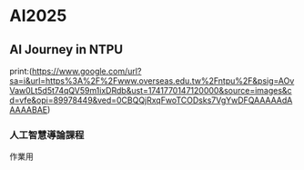# AI2025
## AI Journey in NTPU
print:(https://www.google.com/url?sa=i&url=https%3A%2F%2Fwww.overseas.edu.tw%2Fntpu%2F&psig=AOvVaw0Lt5d5t74qQV59m1ixDRdb&ust=1741770147120000&source=images&cd=vfe&opi=89978449&ved=0CBQQjRxqFwoTCODsks7VgYwDFQAAAAAdAAAAABAE)
### 人工智慧導論課程
作業用
